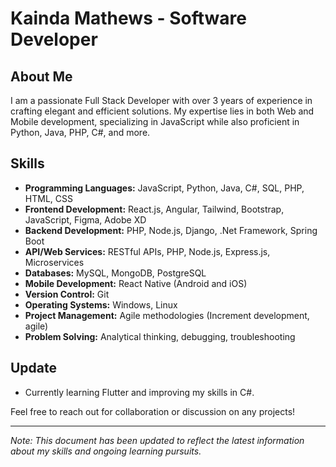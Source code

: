 # Kainda Mathews - Software Developer

## About Me

I am a passionate Full Stack Developer with over 3 years of experience in crafting elegant and efficient solutions. My expertise lies in both Web and Mobile development, specializing in JavaScript while also proficient in Python, Java, PHP, C#, and more.

## Skills

- **Programming Languages:** JavaScript, Python, Java, C#, SQL, PHP, HTML, CSS
- **Frontend Development:** React.js, Angular, Tailwind, Bootstrap, JavaScript, Figma, Adobe XD
- **Backend Development:** PHP, Node.js, Django, .Net Framework, Spring Boot
- **API/Web Services:** RESTful APIs, PHP, Node.js, Express.js, Microservices
- **Databases:** MySQL, MongoDB, PostgreSQL
- **Mobile Development:** React Native (Android and iOS)
- **Version Control:** Git
- **Operating Systems:** Windows, Linux
- **Project Management:** Agile methodologies (Increment development, agile)
- **Problem Solving:** Analytical thinking, debugging, troubleshooting

## Update
- Currently learning Flutter and improving my skills in C#.

Feel free to reach out for collaboration or discussion on any projects!

---
*Note: This document has been updated to reflect the latest information about my skills and ongoing learning pursuits.*
